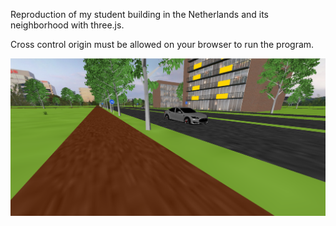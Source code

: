 Reproduction of my student building in the Netherlands and its neighborhood with three.js.

Cross control origin must be allowed on your browser to run the program.




![](screencapture/sceneview.png)
